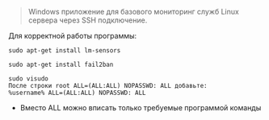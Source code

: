 >Windows приложение для базового мониторинг служб Linux сервера через SSH подключение. 

Для корректной работы программы:
```
sudo apt-get install lm-sensors
```
```
sudo apt-get install fail2ban
```
```
sudo visudo
После строки root ALL=(ALL:ALL) NOPASSWD: ALL добавьте:
%username% ALL=(ALL:ALL) NOPASSWD: ALL
```
- Вместо ALL можно вписать только требуемые программой команды
